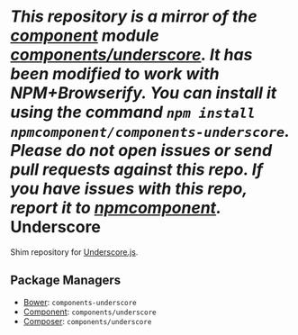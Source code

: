 *This repository is a mirror of the [component](http://component.io) module [components/underscore](http://github.com/components/underscore). It has been modified to work with NPM+Browserify. You can install it using the command `npm install npmcomponent/components-underscore`. Please do not open issues or send pull requests against this repo. If you have issues with this repo, report it to [npmcomponent](https://github.com/airportyh/npmcomponent).*
Underscore
==========

Shim repository for [Underscore.js](http://underscorejs.org).

Package Managers
----------------

* [Bower](http://bower.io): `components-underscore`
* [Component](https://github.com/component/component): `components/underscore`
* [Composer](http://packagist.org/packages/components/underscore): `components/underscore`
